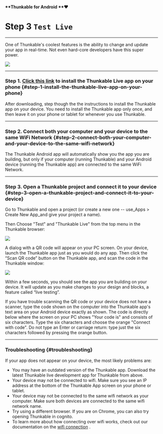 #### **Thunkable for Android **❤

# Step 3 `Test Live`

---

One of Thunkable's coolest features is the ability to change and update your app in real-time. Not even hard-core developers have this super power.



![](https://thunkable.com/explore/img/WifiA.png)

---

### Step 1. [Click this link](https://play.google.com/store/apps/details?id=com.thunkable.appinventor.aicompanion3&hl=en) to install the Thunkable Live app on your phone {#step-1-install-the-thunkable-live-app-on-your-phone}

After downloading, step though the the instructions to install the Thunkable app on your device. You need to install the Thunkable app only once, and then leave it on your phone or tablet for whenever you use Thunkable.

---

### Step 2. Connect both your computer and your device to the same WiFi Network {#step-2-connect-both-your-computer-and-your-device-to-the-same-wifi-network}

The Thunkable Android app will automatically show you the app you are building, but only if your computer \(running Thunkable\) and your Android device \(running the Thunkable app\) are connected to the same WiFi Network.

---

### Step 3. Open a Thunkable project and connect it to your device {#step-3-open-a-thunkable-project-and-connect-it-to-your-device}

Go to Thunkable and open a project \(or create a new one -- use\_Apps &gt; Create New App\_and give your project a name\).

Then Choose "Test" and "Thunkable Live" from the top menu in the Thunkable browser:

![](https://thunkable.com/explore/img/connectSnapshot2.png)

A dialog with a QR code will appear on your PC screen. On your device, launch the Thunkable app just as you would do any app. Then click the “Scan QR code” button on the Thunkable app, and scan the code in the Thunkable window:

![](https://thunkable.com/explore/img/six_character_code.png)

Within a few seconds, you should see the app you are building on your device. It will update as you make changes to your design and blocks, a feature called “live testing”.

If you have trouble scanning the QR code or your device does not have a scanner, type the code shown on the computer into the Thunkable app's text area on your Android device exactly as shown. The code is directly below where the screen on your PC shows "Your code is" and consists of six characters. Type the six characters and choose the orange "Connect with code". Do not type an Enter or carriage return: type just the six characters followed by pressing the orange button.

---

### Troubleshooting {#troubleshooting}

If your app does not appear on your device, the most likely problems are:

* You may have an outdated version of the Thunkable app. Download the latest Thunkable live development app for Thunkable from above.
* Your device may not be connected to wifi. Make sure you see an IP address at the bottom of the Thunkable App screen on your phone or tablet.
* Your device may not be connected to the same wifi network as your computer. Make sure both devices are connected to the same wifi network name.
* Try using a different browser. If you are on Chrome, you can also try opening Thunkable in cognito.
* To learn more about how connecting over wifi works, check out our documentation on the [wifi connection](https://thunkable.com/explore/custom-tinywebdb-service.html)
  .



